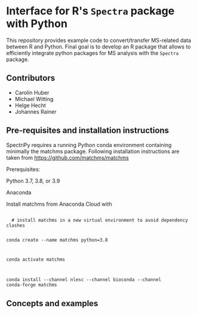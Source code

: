# Interface for R's `Spectra` package with Python

This repository provides example code to convert/transfer MS-related data
between R and Python. Final goal is to develop an R package that allows to
efficiently integrate python packages for MS analysis with the `Spectra`
package.

## Contributors

- Carolin Huber
- Michael Witting
- Helge Hecht
- Johannes Rainer


## Pre-requisites and installation instructions

SpectriPy requires a running Python conda environment containing minimally the matchms package.
Following installation instructions are taken from https://github.com/matchms/matchms

Prerequisites:

Python 3.7, 3.8, or 3.9

Anaconda

Install matchms from Anaconda Cloud with

<code>
  # install matchms in a new virtual environment to avoid dependency clashes
  
  conda create --name matchms python=3.8
  
  conda activate matchms
  
  conda install --channel nlesc --channel bioconda --channel conda-forge matchms
</code>


## Concepts and examples

